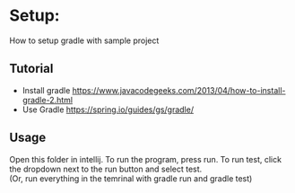 Setup: 
======

How to setup gradle with sample project

## Tutorial
 * Install gradle https://www.javacodegeeks.com/2013/04/how-to-install-gradle-2.html 
 * Use Gradle https://spring.io/guides/gs/gradle/

## Usage

Open this folder in intellij.
To run the program, press run. 
To run test, click the dropdown next to the run button and select test.  
(Or, run everything in the temrinal with gradle run and gradle test)
